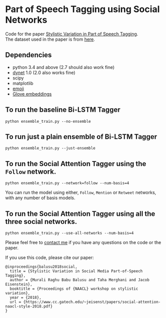 # Part of Speech Tagging using Social Networks
Code for the paper [Stylistic Variation in Part of Speech Tagging](https://www.cc.gatech.edu/~jeisenst/papers/social-attention-naacl-style-2018.pdf).      
The dataset used in the paper is from [here](https://github.com/brendano/ark-tweet-nlp).

## Dependencies
- python 3.4 and above (2.7 should also work fine)
- [dynet](http://dynet.readthedocs.io/en/latest/tutorial.html) 1.0 (2.0 also works fine)
- scipy
- matplotlib
- [emoji](https://pypi.org/project/emoji/)
- [Glove embeddings](https://github.com/stanfordnlp/GloVe)

## To run the baseline Bi-LSTM Tagger
```
python ensemble_train.py --no-ensemble
```

## To run just a plain ensemble of Bi-LSTM Tagger
```
python ensemble_train.py --just-ensemble
```

## To run the Social Attention Tagger using the `Follow` network.
```
python ensemble_train.py --network=follow --num-basis=4
```
You can run the model using either, `Follow`, `Mention` or `Retweet` networks, with any number of basis models.

## To run the Social Attention Tagger using all the three social networks.
```
python ensemble_train.py --use-all-networks --num-basis=4
```

Please feel free to [contact me](muraliraghubabu1994@gmail.com) if you have any questions on the code or the paper.


If you use this code, please cite our paper:
```
@inproceedings{balusu2018social,
  title = {Stylistic Variation in Social Media Part-of-Speech Tagging},
  author = {Murali Raghu Babu Balusu and Taha Merghani and Jacob Eisenstein},
  booktitle = {Proceedings of {NAACL} workshop on stylistic variation},
  year = {2018},
  url = {https://www.cc.gatech.edu/~jeisenst/papers/social-attention-naacl-style-2018.pdf}
}
```




